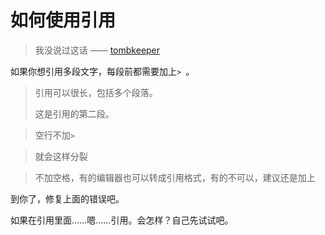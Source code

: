 # 如何使用引用

> 我没说过这话 —— [tombkeeper](https://weibo.com/tombkeeper)

如果你想引用多段文字，每段前都需要加上`> `。

> 引用可以很长，包括多个段落。
>
> 这是引用的第二段。

> 空行不加`> `

> 就会这样分裂

>不加空格，有的编辑器也可以转成引用格式，有的不可以，建议还是加上

到你了，修复上面的错误吧。

如果在引用里面……嗯……引用。会怎样？自己先试试吧。
